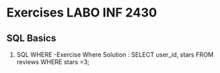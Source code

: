 # Exercises LABO INF 2430
## SQL Basics
 1. SQL WHERE
 -Exercise Where Solution :
 SELECT user_id, stars FROM reviews WHERE stars =3;
